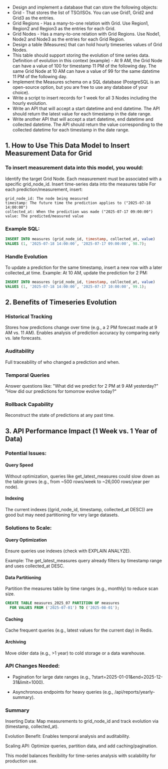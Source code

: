 * Design and implement a database that can store the following objects:
* Grid - That stores the list of TSO/ISOs. You can use Grid1, Grid2 and Grid3 as
the entries.
* Grid Regions - Has a many-to-one relation with Grid. Use Region1, Region2 and
Region3 as the entries for each Grid.
* Grid Nodes - Has a many-to-one relation with Grid Regions. Use Node1, Node2
and Node3 as the entries for each Grid Region.
* Design a table (Measures) that can hold hourly timeseries values of Grid Nodes.
* This table should support storing the evolution of time series data.
Definition of evolution in this context (example) - At 9 AM, the Grid
Node can have a value of 100 for timestamp 11 PM of the following day.
The same Grid Node at 10 AM can have a value of 99 for the same
datetime 11 PM of the following day.
* Implement the Measures schema on a SQL database (PostgreSQL is an open-source
option, but you are free to use any database of your choice).
* Write a script to insert records for 1 week for all 3 Nodes including the hourly
evolution.
* Write an API that will accept a start datetime and end datetime. The API should return
the latest value for each timestamp in the date range.
* Write another API that will accept a start datetime, end datetime and collected
datetime. The API should return the value corresponding to the collected datetime for
each timestamp in the date range.


## 1. How to Use This Data Model to Insert Measurement Data for Grid
### To insert measurement data into this model, you would:
Identify the target Grid Node. Each measurement must be associated with a specific grid_node_id.
Insert time-series data into the measures table
For each prediction/measurement, insert:
```
grid_node_id: The node being measured
timestamp: The future time the prediction applies to ("2025-07-18 14:00:00")
collected_at: When the prediction was made ("2025-07-17 09:00:00")
value: The predicted/measured value
```
### Example SQL:
```sql
INSERT INTO measures (grid_node_id, timestamp, collected_at, value)
VALUES (1, '2025-07-18 14:00:00', '2025-07-17 09:00:00', 98.7);
```
### Handle Evolution
To update a prediction for the same timestamp, insert a new row with a later collected_at time.
Example: At 10 AM, update the prediction for 2 PM:

```sql
INSERT INTO measures (grid_node_id, timestamp, collected_at, value)
VALUES (1, '2025-07-18 14:00:00', '2025-07-17 10:00:00', 99.1);
```

## 2. Benefits of Timeseries Evolution
### Historical Tracking
Stores how predictions change over time (e.g., a 2 PM forecast made at 9 AM vs. 11 AM).
Enables analysis of prediction accuracy by comparing early vs. late forecasts.

### Auditability

Full traceability of who changed a prediction and when.

### Temporal Queries

Answer questions like:
"What did we predict for 2 PM at 9 AM yesterday?"
"How did our predictions for tomorrow evolve today?"

### Rollback Capability

Reconstruct the state of predictions at any past time.

## 3. API Performance Impact (1 Week vs. 1 Year of Data)
### Potential Issues:

#### Query Speed

Without optimization, queries like get_latest_measures could slow down as the table grows (e.g., from ~500 rows/week to ~26,000 rows/year per node).

#### Indexing

The current indexes ((grid_node_id, timestamp, collected_at DESC)) are good but may need partitioning for very large datasets.

### Solutions to Scale:

#### Query Optimization

Ensure queries use indexes (check with EXPLAIN ANALYZE).

Example: The get_latest_measures query already filters by timestamp range and uses collected_at DESC.

#### Data Partitioning

Partition the measures table by time ranges (e.g., monthly) to reduce scan size.

```sql
CREATE TABLE measures_2025_07 PARTITION OF measures
  FOR VALUES FROM ('2025-07-01') TO ('2025-08-01');
```

#### Caching

Cache frequent queries (e.g., latest values for the current day) in Redis.

#### Archiving

Move older data (e.g., >1 year) to cold storage or a data warehouse.

### API Changes Needed:

* Pagination for large date ranges (e.g., ?start=2025-01-01&end=2025-12-31&limit=1000).

* Asynchronous endpoints for heavy queries (e.g., /api/reports/yearly-summary).

### Summary
Inserting Data: Map measurements to grid_node_id and track evolution via (timestamp, collected_at).

Evolution Benefit: Enables temporal analysis and auditability.

Scaling API: Optimize queries, partition data, and add caching/pagination.

This model balances flexibility for time-series analysis with scalability for production use.
